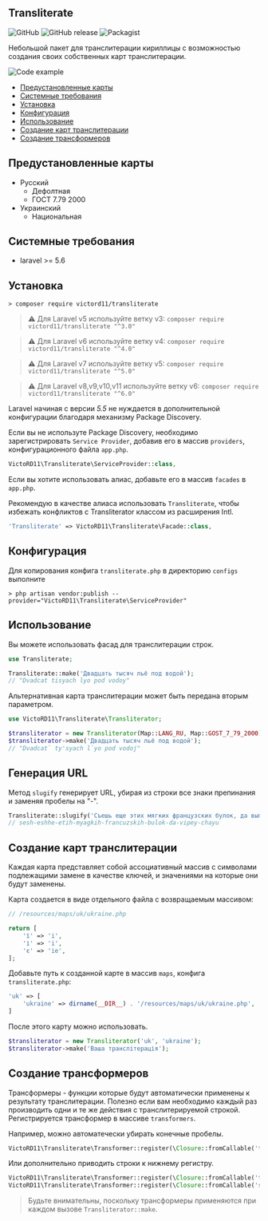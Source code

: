 ## Transliterate

![GitHub](https://img.shields.io/github/license/mashape/apistatus.svg)
![GitHub release](https://img.shields.io/github/release/victord11/transliterate.svg)
![Packagist](https://img.shields.io/packagist/dt/victord11/transliterate.svg)

Небольшой пакет для транслитерации кириллицы с возможностью создания своих собственных карт транслитерации.

![Code example](example.png)

- [Предустановленные карты](#Предустановленные-карты)
- [Системные требования](#Системные-требования)
- [Установка](#Установка)
- [Конфигурация](#Конфигурация)
- [Использование](#Использование)
- [Создание карт транслитерации](#Создание-карт-транслитерации)
- [Создание трансформеров](#Создание-трансформеров)

## Предустановленные карты

- Русский
    - Дефолтная
    - ГОСТ 7.79 2000
- Украинский
    - Национальная


## Системные требования
- laravel >= 5.6

## Установка
```
> composer require victord11/transliterate
```

> ⚠️ Для Laravel v5 используйте ветку v3: `composer require victord11/transliterate "^3.0"`

> ⚠️ Для Laravel v6 используйте ветку v4: `composer require victord11/transliterate "^4.0"`

> ⚠️ Для Laravel v7 используйте ветку v5: `composer require victord11/transliterate "^5.0"`

> ⚠️ Для Laravel v8,v9,v10,v11 используйте ветку v6: `composer require victord11/transliterate "^6.0"`

Laravel начиная с версии *5.5* не нуждается в дополнительной конфигурации благодаря механизму Package Discovery.

Если вы не используте Package Discovery, необходимо зарегистрировать `Service Provider`, добавив его в массив `providers`, конфигурационного файла `app.php`.

```php
VictoRD11\Transliterate\ServiceProvider::class,
```

Если вы хотите использовать алиас, добавьте его в массив `facades` в `app.php`.

Рекомендую в качестве алиаса использовать `Transliterate`, чтобы избежать конфликтов с Transliterator классом из расширения Intl.

```php
'Transliterate' => VictoRD11\Transliterate\Facade::class,
```

## Конфигурация

Для копирования конфига `transliterate.php` в директорию `configs` выполните

```
> php artisan vendor:publish --provider="VictoRD11\Transliterate\ServiceProvider"
```

## Использование

Вы можете использовать фасад для транслитерации строк.

```php
use Transliterate;

Transliterate::make('Двадцать тысяч льё под водой');
// "Dvadcat tisyach lyo pod vodoy"
```

Альтернативная карта транслитерации может быть передана вторым параметром.

```php
use VictoRD11\Transliterate\Transliterator;

$transliterator = new Transliterator(Map::LANG_RU, Map::GOST_7_79_2000);
$transliterator->make('Двадцать тысяч льё под водой');
// "Dvadcat` ty'syach l`yo pod vodoj"
```

## Генерация URL

Метод `slugify` генерирует URL, убирая из строки все знаки препинания и заменяя пробелы на "-".

```php
Transliterate::slugify('Съешь еще этих мягких французских булок, да выпей чаю!');
// sesh-eshhe-etih-myagkih-francuzskih-bulok-da-vipey-chayu
```

## Создание карт транслитерации

Каждая карта представляет собой ассоциативный массив с символами подлежащими замене в качестве ключей, и значениями на которые они будут заменены.

Карта создается в виде отдельного файла с возвращаемым массивом:

```php
// /resources/maps/uk/ukraine.php

return [
    'ї' => 'i',
    'і' => 'i',
    'є' => 'ie',
];
```

Добавьте путь к созданной карте в массив `maps`, конфига `transliterate.php`:

```php
'uk' => [
    'ukraine' => dirname(__DIR__) . '/resources/maps/uk/ukraine.php',
]
```

После этого карту можно использовать.

```php
$transliterator = new Transliterator('uk', 'ukraine');
$transliterator->make('Ваша транслітерація');
```

## Создание трансформеров

Трансформеры - функции которые будут автоматически применены к результату транслитерации. Полезно если вам необходимо каждый раз производить одни и те же действия с транслитерируемой строкой. Регистрируется трансформер в массиве `transformers`.

Например, можно автоматечески убирать конечные пробелы.

```php
VictoRD11\Transliterate\Transformer::register(\Closure::fromCallable('trim')),
```

Или дополнительно приводить строки к нижнему регистру.

```php
VictoRD11\Transliterate\Transformer::register(\Closure::fromCallable('trim')),
VictoRD11\Transliterate\Transformer::register(\Closure::fromCallable('strtolower')),
```

> Будьте внимательны, поскольку трансформеры применяются при каждом вызове `Transliterator::make`.
